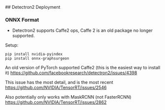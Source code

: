 ## Detectron2 Deployment

### ONNX Format

* Detectron2 supports Caffe2 ops, Caffe 2 is an old package no longer supported. 

Setup: 
```
pip install nvidia-pyindex
pip install onnx-graphsurgeon
```

An old version of PyTorch supported Caffe2 (this is the easiest way to install it)
https://github.com/facebookresearch/detectron2/issues/4398

This issue has the most detail, and is the most recent https://github.com/NVIDIA/TensorRT/issues/2546

Also potentially only works with MaskRCNN (not FasterRCNN) https://github.com/NVIDIA/TensorRT/issues/2862

